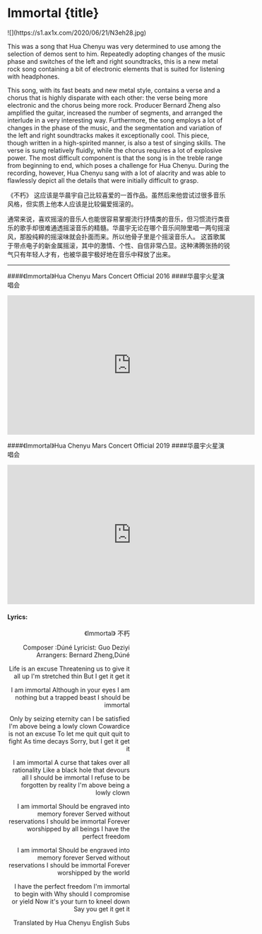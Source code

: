 # Immortal {title}
<div class="background" markdown="1">
![](https://s1.ax1x.com/2020/06/21/N3eh28.jpg)
</div>

This was a song that Hua Chenyu was very determined to use among the selection of demos sent to him. Repeatedly adopting changes of the music phase and switches of the left and right soundtracks, this is a new metal rock song containing a bit of electronic elements that is suited for listening with headphones.

This song, with its fast beats and new metal style, contains a verse and a chorus that is highly disparate with each other: the verse being more electronic and the chorus being more rock. Producer Bernard Zheng also amplified the guitar, increased the number of segments, and arranged the interlude in a very interesting way. Furthermore, the song employs a lot of changes in the phase of the music, and the segmentation and variation of the left and right soundtracks makes it exceptionally cool. This piece, though written in a high-spirited manner, is also a test of singing skills. The verse is sung relatively fluidly, while the chorus requires a lot of explosive power. The most difficult component is that the song is in the treble range from beginning to end, which poses a challenge for Hua Chenyu. During the recording, however, Hua Chenyu sang with a lot of alacrity and was able to flawlessly depict all the details that were initially difficult to grasp.

《不朽》
这应该是华晨宇自己比较喜爱的一首作品。虽然后来他尝试过很多音乐风格，但实质上他本人应该是比较偏爱摇滚的。

通常来说，喜欢摇滚的音乐人也能很容易掌握流行抒情类的音乐，但习惯流行类音乐的歌手却很难通透摇滚音乐的精髓。华晨宇无论在哪个音乐间隙里唱一两句摇滚风，那股纯粹的摇滚味就会扑面而来。所以他骨子里是个摇滚音乐人。
这首歌属于带点电子的新金属摇滚，其中的激情、个性、自信非常凸显。这种沸腾张扬的锐气只有年轻人才有，也被华晨宇极好地在音乐中释放了出来。

---------------------------------

####《Immortal》Hua Chenyu Mars Concert Official 2016
####华晨宇火星演唱会

<iframe width="560" height="315" src="https://www.youtube.com/embed/7ElhY2XY3A8" frameborder="0" allow="accelerometer; autoplay; encrypted-media; gyroscope; picture-in-picture" allowfullscreen></iframe>

####《Immortal》Hua Chenyu Mars Concert Official 2019
####华晨宇火星演唱会

<iframe width="560" height="315" src="https://www.youtube.com/embed/NRbnfotJYT4" frameborder="0" allow="accelerometer; autoplay; encrypted-media; gyroscope; picture-in-picture" allowfullscreen></iframe>

#### Lyrics:
<div class="box">
<div class="lyrics" style="width: 55%; text-align: right">
《Immortal》
   不朽

Composer :Dúné
Lyricist: Guo Deziyi
Arrangers: Bernard Zheng,Dúné

Life is an excuse
Threatening us to give it all up
I'm stretched thin
But I get it get it

I am immortal
Although in your eyes
I am nothing but a trapped beast
I should be immortal

Only by seizing eternity can I be satisfied
I'm above being a lowly clown
Cowardice is not an excuse
To let me quit quit quit to fight
As time decays
Sorry, but I get it get it

I am immortal
A curse that takes over all rationality
Like a black hole that devours all
I should be immortal
I refuse to be forgotten by reality
I'm above being a lowly clown

I am immortal
Should be engraved into memory forever
Served without reservations
I should be immortal
Forever worshipped by all beings
I have the perfect freedom

I am immortal
Should be engraved into memory forever
Served without reservations
I should be immortal
Forever worshipped by the world

I have the perfect freedom
I'm immortal to begin with
Why should I compromise or yield
Now it's your turn to kneel down
Say you get it get it

Translated by Hua Chenyu English Subs
</div>